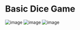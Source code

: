 # Basic Dice Game

![image](https://user-images.githubusercontent.com/67781010/228526389-1de6d5d2-8178-4b18-8ea6-3d4381033946.png)
![image](https://user-images.githubusercontent.com/67781010/228526496-adb2d82b-a615-4fe5-852d-26415d82a9fc.png)
![image](https://user-images.githubusercontent.com/67781010/228526671-c59bac2c-ffed-4e8e-96c8-81b0807c525a.png)

